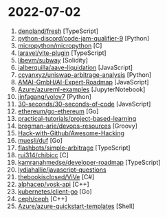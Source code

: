 # 2022-07-02

1. [denoland/fresh](https://github.com/denoland/fresh "The next-gen web framework.") [TypeScript]
2. [python-discord/code-jam-qualifier-9](https://github.com/python-discord/code-jam-qualifier-9 "Qualifier for Python Discord Code Jam 9 - Summer 2022") [Python]
3. [micropython/micropython](https://github.com/micropython/micropython "MicroPython - a lean and efficient Python implementation for microcontrollers and constrained systems") [C]
4. [laravel/vite-plugin](https://github.com/laravel/vite-plugin "Laravel plugin for Vite.") [TypeScript]
5. [libevm/subway](https://github.com/libevm/subway "A practical example on how to perform sandwich attacks on Ethereum") [Solidity]
6. [ialberquilla/aave-liquidation](https://github.com/ialberquilla/aave-liquidation "Liquidation Aave protocol example") [JavaScript]
7. [ccyanxyz/uniswap-arbitrage-analysis](https://github.com/ccyanxyz/uniswap-arbitrage-analysis "Uniswap arbitrage problem analysis") [Python]
8. [AMAI-GmbH/AI-Expert-Roadmap](https://github.com/AMAI-GmbH/AI-Expert-Roadmap "Roadmap to becoming an Artificial Intelligence Expert in 2022") [JavaScript]
9. [Azure/azureml-examples](https://github.com/Azure/azureml-examples "Official community-driven Azure Machine Learning examples, tested with GitHub Actions.") [JupyterNotebook]
10. [jinfagang/yolov7](https://github.com/jinfagang/yolov7 "🔥🔥🔥🔥 YOLO with Transformers and Instance Segmentation, with TensorRT acceleration! 🔥🔥🔥") [Python]
11. [30-seconds/30-seconds-of-code](https://github.com/30-seconds/30-seconds-of-code "Short JavaScript code snippets for all your development needs") [JavaScript]
12. [ethereum/go-ethereum](https://github.com/ethereum/go-ethereum "Official Go implementation of the Ethereum protocol") [Go]
13. [practical-tutorials/project-based-learning](https://github.com/practical-tutorials/project-based-learning "Curated list of project-based tutorials") 
14. [bregman-arie/devops-resources](https://github.com/bregman-arie/devops-resources "DevOps resources - Linux, Jenkins, AWS, SRE, Prometheus, Docker, Python, Ansible, Git, Kubernetes, Terraform, OpenStack, SQL, NoSQL, Azure, GCP") [Groovy]
15. [Hack-with-Github/Awesome-Hacking](https://github.com/Hack-with-Github/Awesome-Hacking "A collection of various awesome lists for hackers, pentesters and security researchers") 
16. [muesli/duf](https://github.com/muesli/duf "Disk Usage/Free Utility - a better 'df' alternative") [Go]
17. [flashbots/simple-arbitrage](https://github.com/flashbots/simple-arbitrage "Example arbitrage bot using Flashbots") [TypeScript]
18. [rui314/chibicc](https://github.com/rui314/chibicc "A small C compiler") [C]
19. [kamranahmedse/developer-roadmap](https://github.com/kamranahmedse/developer-roadmap "Roadmap to becoming a developer in 2022") [TypeScript]
20. [lydiahallie/javascript-questions](https://github.com/lydiahallie/javascript-questions "A long list of (advanced) JavaScript questions, and their explanations ✨") 
21. [thebookisclosed/ViVe](https://github.com/thebookisclosed/ViVe "C# library and console app for using new feature control APIs available in Windows 10 version 2004 and newer") [C#]
22. [alphacep/vosk-api](https://github.com/alphacep/vosk-api "Offline speech recognition API for Android, iOS, Raspberry Pi and servers with Python, Java, C# and Node") [C++]
23. [kubernetes/client-go](https://github.com/kubernetes/client-go "Go client for Kubernetes.") [Go]
24. [ceph/ceph](https://github.com/ceph/ceph "Ceph is a distributed object, block, and file storage platform") [C++]
25. [Azure/azure-quickstart-templates](https://github.com/Azure/azure-quickstart-templates "Azure Quickstart Templates") [Shell]
